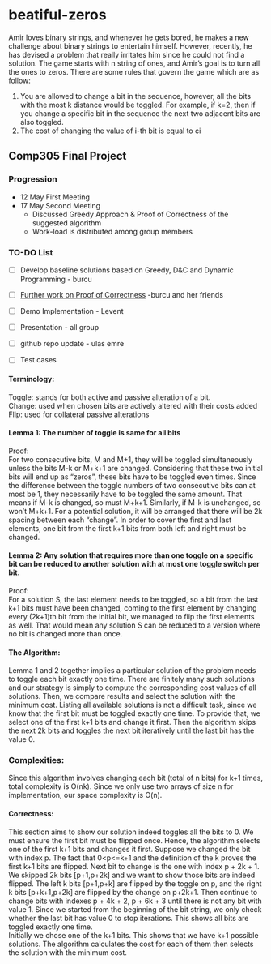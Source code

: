 # beatiful-zeros


Amir loves binary strings, and whenever he gets bored, he makes a new challenge about binary strings to entertain himself. However, recently, he has devised a problem that really irritates him since he could not find a solution.
The game starts with n string of ones, and Amir’s goal is to turn all the ones to zeros. There are some rules that govern the game which are as follow:
1. You are allowed to change a bit in the sequence, however, all the bits with the most k distance would be toggled. For example, if k=2, then if you change a specific bit in the sequence the next two adjacent bits are also toggled.
2. The cost of changing the value of i-th bit is equal to ci

## Comp305 Final Project

### Progression
* 12 May First Meeting
* 17 May Second Meeting 
  * Discussed Greedy Approach & Proof of Correctness of the suggested algorithm
  * Work-load is distributed among group members
  
 
 
### TO-DO List
- [ ] Develop baseline solutions based on Greedy, D&C and Dynamic Programming -  burcu
- [ ] [Further work on Proof of Correctness](https://docs.google.com/document/d/1eOTC2359NbwAgNOjKBcMZR5nXTQ7ITE5bAXADvZxS6k/edit) -burcu and her friends
- [ ] Demo Implementation - Levent
- [ ] Presentation - all group
- [ ] github repo update - ulas emre
- [ ] Test cases 


#### Terminology: 
Toggle: stands for both active and passive alteration of a bit.<br>
Change: used when chosen bits are actively altered with their costs added <br>
Flip: used for collateral passive alterations <br>




#### Lemma 1: The number of toggle is same for all bits <br>
Proof: <br>
For two consecutive bits, M and M+1, they will be toggled simultaneously unless the bits M-k or M+k+1 are changed. Considering that these two initial bits will end up as “zeros”, these bits have to be toggled even times. Since the difference between the toggle numbers of two consecutive bits can at most be 1, they necessarily have to be toggled the same amount. That means if M-k is changed, so must M+k+1. Similarly, if M-k is unchanged, so won’t M+k+1. For a potential solution, it will be arranged that there will be 2k spacing between each “change”. In order to cover the first and last elements, one bit from the first k+1 bits from both left and right must be changed. 

#### Lemma 2: Any solution that requires more than one toggle on a specific bit can be reduced to another solution with at most one toggle switch per bit. <br>
Proof: <br>
For a solution S, the last element needs to be toggled, so a bit from the last k+1 bits must have been changed, coming to the first element by changing every (2k+1)th bit from the initial bit, we managed to flip the first elements as well. That would mean any solution S can be reduced to a version where no bit is changed more than once. 


#### The Algorithm: <br>
Lemma 1 and 2 together implies a particular solution of the problem needs to toggle each bit exactly one time.  There are finitely many such solutions and our strategy is simply to compute the corresponding cost values of all solutions. Then, we compare results and select the solution with the minimum cost. Listing all available solutions is not a difficult task, since we know that the first bit must be toggled exactly one time. To provide that, we select one of the first k+1 bits and change it first. Then the algorithm skips the next 2k bits and toggles the next bit iteratively until the last bit has the value 0.

### Complexities:
Since this algorithm involves changing each bit (total of n bits) for k+1 times, total complexity is O(nk). Since we only use two arrays of size n for implementation, our space complexity is O(n).

#### Correctness: 
This section aims to show our solution indeed toggles all the bits to 0. We must ensure the first bit must be flipped once. Hence, the algorithm selects one of the first k+1 bits and changes it first. Suppose we changed the bit with index p. The fact that 0<p<=k+1 and the definition of the k proves the first k+1 bits are flipped. Next bit to change is the one with index     p + 2k + 1.
We skipped 2k bits [p+1,p+2k] and we want to show those bits are indeed flipped. The left k bits [p+1,p+k] are flipped by the toggle on p, and the right k bits [p+k+1,p+2k]  are flipped by the change on p+2k+1. Then continue to change bits with indexes  p + 4k + 2, p + 6k + 3 until there is not any bit with value 1. Since we started from the beginning of the bit string, we only check whether the last bit has value 0 to stop iterations. This shows all bits are toggled exactly one time.
<br>
Initially we chose one of the k+1 bits. This shows that we have k+1 possible solutions. The algorithm calculates the cost for each of them then selects the solution with the minimum cost.
